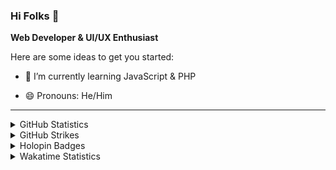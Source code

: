 ### Hi Folks 👋

<!-- **irvn0x/irvn0x** is a ✨ _special_ ✨ repository because its `README.md` (this file) appears on your GitHub profile. -->
**Web Developer & UI/UX Enthusiast**

Here are some ideas to get you started:

<!-- - 🔭 I’m currently working on ... -->
- 🌱 I’m currently learning JavaScript & PHP
<!-- - 👯 I’m looking to collaborate on ... -->
<!-- - 🤔 I’m looking for help with ... -->
<!-- - 💬 Ask me about ... -->
<!-- - 📫 How to reach me: ... -->
- 😄 Pronouns: He/Him
<!-- - ⚡ Fun fact: ... -->
<hr /> 

<details>
  <summary>GitHub Statistics</summary>
  
  <hr /> 
  <p align="left">
    &nbsp;<img src="https://github-readme-stats.vercel.app/api?username=irvn0x&show_icons=true" alt="dostoevskie" />
  </p>

  <p align="left">
    <img height="154" src="https://github-readme-stats.vercel.app/api/top-langs/?username=irvn0x&layout=compact&hide=php,scss,shell&langs_count=7" />
  </p>
</details>

<details>
  <summary>GitHub Strikes</summary>
  
  <hr />
  <p align="left">
    <img src="https://github-readme-streak-stats.herokuapp.com/?user=irvn0x&" alt="dostoevskie" />
  </p>
</details>

<details>
  <summary>
    Holopin Badges
  </summary>
  
  <hr />
  
  [![An image of @irvn0x's Holopin badges, which is a link to view their full Holopin profile](https://holopin.me/irvn0x)](https://holopin.io/@irvn0x)
</details>

<details>
  <summary>Wakatime Statistics</summary>
  
- Languages overall
  <hr />
  
  <p align="left">
    <img src="https://wakatime.com/share/@9a6dbe6d-eff4-4b7b-93c1-1ea0aed026cd/a8cc342c-e0ee-45c0-8afa-cb3711bceae6.png" alt="Wakatime Stats" />
  </p>
</details>
